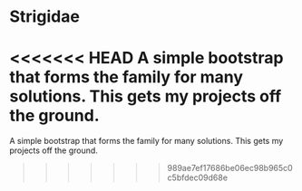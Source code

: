 Strigidae
=======

<<<<<<< HEAD
A simple bootstrap that forms the family for many solutions. This gets my projects off the ground.
=======
A simple bootstrap that forms the family for many solutions.  This gets my projects off the ground.
>>>>>>> 989ae7ef17686be06ec98b965c0c5bfdec09d68e
